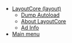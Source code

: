 * [LayoutCore (layout)](/LayoutCore/)
	 * [Dump Autoload](LayoutCore/Dump_Autoload.md)
	 * [About LayoutCore](/LayoutCore/README.md)
	 * [Ad Info ](/LayoutCore/Info.md)
* [Main menu](/)
<!--stackedit_data:
eyJoaXN0b3J5IjpbLTE4MjI3MTQ0MzJdfQ==
-->